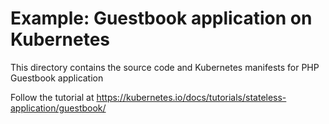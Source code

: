 # Example: Guestbook application on Kubernetes

This directory contains the source code and Kubernetes manifests for PHP
Guestbook application

Follow the tutorial at https://kubernetes.io/docs/tutorials/stateless-application/guestbook/
